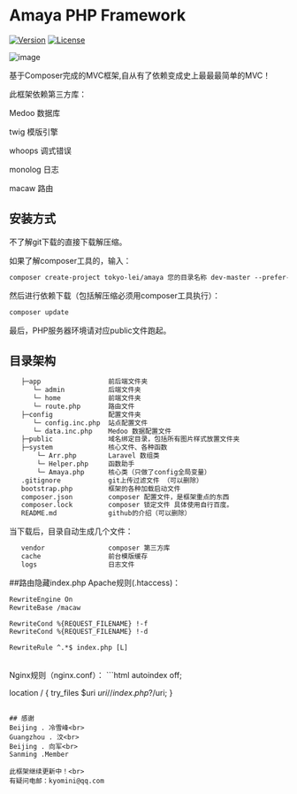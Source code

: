 # Amaya PHP Framework

<p><a href="#" target="_blank"><img src="https://img.shields.io/badge/version-0.1.1-green.svg" alt="Version" data-canonical-src="https://img.shields.io/badge/version-0.1.1-green.svg" style="max-width:100%;"></a>
<a href="http://opensource.org/licenses/MIT"><img src="https://camo.githubusercontent.com/890acbdcb87868b382af9a4b1fac507b9659d9bf/68747470733a2f2f696d672e736869656c64732e696f2f62616467652f6c6963656e73652d4d49542d626c75652e737667" alt="License" data-canonical-src="https://img.shields.io/badge/license-MIT-blue.svg" style="max-width:100%;"></a></p>


 ![image](https://github.com/Tokyo-Lei/tokyo-lei.github.io/blob/master/logo.png)
<br>

基于Composer完成的MVC框架,自从有了依赖变成史上最最最简单的MVC！

此框架依赖第三方库：

Medoo 数据库

twig 模版引擎

whoops 调式错误

monolog 日志

macaw 路由

## 安装方式

不了解git下载的直接下载解压缩。

如果了解composer工具的，输入：

```html
composer create-project tokyo-lei/amaya 您的目录名称 dev-master --prefer-dist
```

然后进行依赖下载（包括解压缩必须用composer工具执行）：
```html
composer update
```

最后，PHP服务器环境请对应public文件跑起。


## 目录架构
```html
   ├─app                 前后端文件夹
      └─ admin           后端文件夹
      └─ home            前端文件夹
      └─ route.php       路由文件
   ├─config              配置文件夹
      └─ config.inc.php  站点配置文件
      └─ data.inc.php    Medoo 数据配置文件
   ├─public              域名绑定目录，包括所有图片样式放置文件夹
   ├─system              核心文件、各种函数
       └─ Arr.php        Laravel 数组类
       └─ Helper.php     函数助手
       └─ Amaya.php      核心类（只做了config全局变量）
   .gitignore            git上传过滤文件 （可以删除）
   bootstrap.php         框架的各种加载启动文件
   composer.json         composer 配置文件，是框架重点的东西
   composer.lock         composer 锁定文件 具体使用自行百度。
   README.md             github的介绍（可以删除）
```
当下载后，目录自动生成几个文件：
```html
   vendor                composer 第三方库
   cache                 前台模版缓存
   logs                  日志文件
```


##路由隐藏index.php
Apache规则(.htaccess)：
```html
RewriteEngine On
RewriteBase /macaw

RewriteCond %{REQUEST_FILENAME} !-f
RewriteCond %{REQUEST_FILENAME} !-d

RewriteRule ^.*$ index.php [L]
```
<br>
Nginx规则（nginx.conf）：
```html
autoindex off;

location / {
	try_files $uri $uri/ /index.php?/$uri;
}
```

## 感谢
Beijing . 冷雪峰<br>
Guangzhou . 汶<br>
Beijing . 向军<br>
Sanming .Member 

此框架继续更新中！<br>
有疑问电邮：kyomini@qq.com


